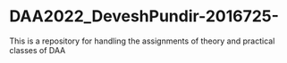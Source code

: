 # DAA2022_DeveshPundir-2016725-
This is a repository for handling the assignments of theory and practical classes of DAA
